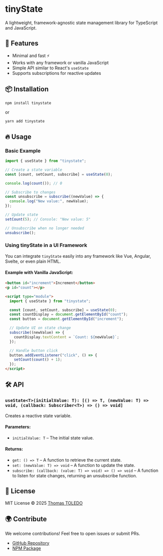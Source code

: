 # tinyState

A lightweight, framework-agnostic state management library for TypeScript and JavaScript.

## 🚀 Features

- Minimal and fast ⚡
- Works with any framework or vanilla JavaScript
- Simple API similar to React's `useState`
- Supports subscriptions for reactive updates

## 📦 Installation

```sh
npm install tinystate
```

or

```sh
yarn add tinystate
```

## 🔥 Usage

### Basic Example

```typescript
import { useState } from "tinystate";

// Create a state variable
const [count, setCount, subscribe] = useState(0);

console.log(count()); // 0

// Subscribe to changes
const unsubscribe = subscribe((newValue) => {
  console.log("New value:", newValue);
});

// Update state
setCount(5); // Console: "New value: 5"

// Unsubscribe when no longer needed
unsubscribe();
```

### Using tinyState in a UI Framework

You can integrate `tinyState` easily into any framework like Vue, Angular, Svelte, or even plain HTML.

#### Example with Vanilla JavaScript:

```html
<button id="increment">Increment</button>
<p id="count"></p>

<script type="module">
  import { useState } from "tinystate";

  const [count, setCount, subscribe] = useState(0);
  const countDisplay = document.getElementById("count");
  const button = document.getElementById("increment");

  // Update UI on state change
  subscribe((newValue) => {
    countDisplay.textContent = `Count: ${newValue}`;
  });

  // Handle button click
  button.addEventListener("click", () => {
    setCount(count() + 1);
  });
</script>
```

## 🛠 API

### `useState<T>(initialValue: T): [() => T, (newValue: T) => void, (callback: Subscriber<T>) => () => void]`

Creates a reactive state variable.

#### Parameters:

- `initialValue: T` – The initial state value.

#### Returns:

- `get: () => T` – A function to retrieve the current state.
- `set: (newValue: T) => void` – A function to update the state.
- `subscribe: (callback: (value: T) => void) => () => void` – A function to listen for state changes, returning an unsubscribe function.

## 📜 License

MIT License © 2025 [Thomas TOLEDO](https://github.com/thomastoledo)

## 🌍 Contribute

We welcome contributions! Feel free to open issues or submit PRs.

- [GitHub Repository](https://github.com/yourgithub/tinyState)
- [NPM Package](https://www.npmjs.com/package/tinystate)
